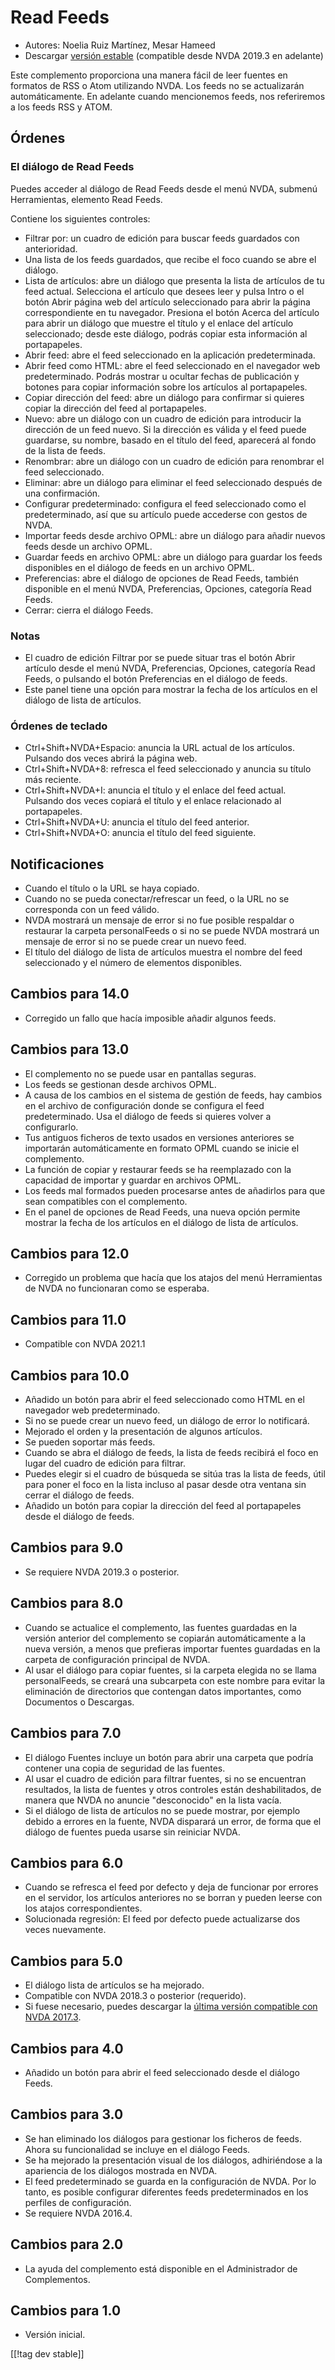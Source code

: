 # Read Feeds #

* Autores: Noelia Ruiz Martínez, Mesar Hameed
* Descargar [versión estable][1] (compatible desde NVDA 2019.3 en adelante)

Este complemento proporciona una manera fácil de leer fuentes en formatos de
RSS o Atom utilizando NVDA.  Los feeds no se actualizarán automáticamente.
En adelante cuando mencionemos feeds, nos referiremos a los feeds RSS y
ATOM.

## Órdenes ##

### El diálogo de Read Feeds ###

Puedes acceder al diálogo de Read Feeds desde el menú NVDA, submenú
Herramientas, elemento Read Feeds.

Contiene los siguientes controles:

* Filtrar por: un cuadro de edición para buscar feeds guardados con
  anterioridad.
* Una lista de los feeds guardados, que recibe el foco cuando se abre el
  diálogo.
* Lista de artículos: abre un diálogo que presenta la lista de artículos de
  tu feed actual. Selecciona el artículo que desees leer y pulsa Intro o el
  botón Abrir página web del artículo seleccionado para abrir la página
  correspondiente en tu navegador. Presiona el botón Acerca del artículo
  para abrir un diálogo que muestre el título y el enlace del artículo
  seleccionado; desde este diálogo, podrás copiar esta información al
  portapapeles.
* Abrir feed: abre el feed seleccionado en la aplicación predeterminada.
* Abrir feed como HTML: abre el feed seleccionado en el navegador web
  predeterminado. Podrás mostrar u ocultar fechas de publicación y botones
  para copiar información sobre los artículos al portapapeles.
* Copiar dirección del feed: abre un diálogo para confirmar si quieres
  copiar la dirección del feed al portapapeles.
* Nuevo: abre un diálogo con un cuadro de edición para introducir la
  dirección de un feed nuevo. Si la dirección es válida y el feed puede
  guardarse, su nombre, basado en el título del feed, aparecerá al fondo de
  la lista de feeds.
* Renombrar: abre un diálogo con un cuadro de edición para renombrar el feed
  seleccionado.
* Eliminar: abre un diálogo para eliminar el feed seleccionado después de
  una confirmación.
* Configurar predeterminado: configura el feed seleccionado como el
  predeterminado, así que su artículo puede accederse con gestos de NVDA.
* Importar feeds desde archivo OPML: abre un diálogo para añadir nuevos
  feeds desde un archivo OPML.
* Guardar feeds en archivo OPML: abre un diálogo para guardar los feeds
  disponibles en el diálogo de feeds en un archivo OPML.
* Preferencias: abre el diálogo de opciones de Read Feeds, también
  disponible en el menú NVDA, Preferencias, Opciones, categoría Read Feeds.
* Cerrar: cierra el diálogo Feeds.

### Notas

* El cuadro de edición Filtrar por se puede situar tras el botón Abrir
  artículo desde el menú NVDA, Preferencias, Opciones, categoría Read Feeds,
  o pulsando el botón Preferencias en el diálogo de feeds.
* Este panel tiene una opción para mostrar la fecha de los artículos en el
  diálogo de lista de artículos.


### Órdenes de teclado ###

* Ctrl+Shift+NVDA+Espacio: anuncia la URL actual de los artículos. Pulsando
  dos veces abrirá la página web.
* Ctrl+Shift+NVDA+8: refresca el feed seleccionado y anuncia su título más
  reciente.
* Ctrl+Shift+NVDA+I: anuncia el título y el enlace del feed actual. Pulsando
  dos veces copiará el título y el enlace relacionado al portapapeles.
* Ctrl+Shift+NVDA+U: anuncia el título del feed anterior.
* Ctrl+Shift+NVDA+O: anuncia el título del feed siguiente.

## Notificaciones ##

* Cuando el título o la URL se haya copiado.
* Cuando no se pueda conectar/refrescar un feed, o la URL no se corresponda
  con un feed válido.
* NVDA mostrará un mensaje de error si no fue posible respaldar o restaurar
  la carpeta personalFeeds o si no se puede NVDA mostrará un mensaje de
  error si no se puede crear un nuevo feed.
* El título del diálogo de lista de artículos muestra el nombre del feed
  seleccionado y el número de elementos disponibles.

## Cambios para 14.0

* Corregido un fallo que hacía imposible añadir algunos feeds.

## Cambios para 13.0

* El complemento no se puede usar en pantallas seguras.
* Los feeds se gestionan desde archivos OPML.
* A causa de los cambios en el sistema de gestión de feeds, hay cambios en
  el archivo de configuración donde se configura el feed predeterminado. Usa
  el diálogo de feeds si quieres volver a configurarlo.
* Tus antiguos ficheros de texto usados en versiones anteriores se
  importarán automáticamente en formato OPML cuando se inicie el
  complemento.
* La función de copiar y restaurar feeds se ha reemplazado con la capacidad
  de importar y guardar en archivos OPML.
* Los feeds mal formados pueden procesarse antes de añadirlos para que sean
  compatibles con el complemento.
* En el panel de opciones de Read Feeds, una nueva opción permite mostrar la
  fecha de los artículos en el diálogo de lista de artículos.

## Cambios para 12.0

* Corregido un problema que hacía que los atajos del menú Herramientas de
  NVDA no funcionaran como se esperaba.

## Cambios para 11.0

* Compatible con NVDA 2021.1

## Cambios para 10.0 ##

* Añadido un botón para abrir el feed seleccionado como HTML en el navegador
  web predeterminado.
* Si no se puede crear un nuevo feed, un diálogo de error lo notificará.
* Mejorado el orden y la presentación de algunos artículos.
* Se pueden soportar más feeds.
* Cuando se abra el diálogo de feeds, la lista de feeds recibirá el foco en
  lugar del cuadro de edición para filtrar.
* Puedes elegir si el cuadro de búsqueda se sitúa tras la lista de feeds,
  útil para poner el foco en la lista incluso al pasar desde otra ventana
  sin cerrar el diálogo de feeds.
* Añadido un botón para copiar la dirección del feed al portapapeles desde
  el diálogo de feeds.

## Cambios para 9.0 ##

* Se requiere NVDA 2019.3 o posterior.

## Cambios para 8.0 ##

* Cuando se actualice el complemento, las fuentes guardadas en la versión
  anterior del complemento se copiarán automáticamente a la nueva versión, a
  menos que prefieras importar fuentes guardadas en la carpeta de
  configuración principal de NVDA.
* Al usar el diálogo para copiar fuentes, si la carpeta elegida no se llama
  personalFeeds, se creará una subcarpeta con este nombre para evitar la
  eliminación de directorios que contengan datos importantes, como
  Documentos o Descargas.

## Cambios para 7.0 ##

* El diálogo Fuentes incluye un botón para abrir una carpeta que podría
  contener una copia de seguridad de las fuentes.
* Al usar el cuadro de edición para filtrar fuentes, si no se encuentran
  resultados, la lista de fuentes y otros controles están deshabilitados, de
  manera que NVDA no anuncie "desconocido" en la lista vacía.
* Si el diálogo de lista de artículos no se puede mostrar, por ejemplo
  debido a errores en la fuente, NVDA disparará un error, de forma que el
  diálogo de fuentes pueda usarse sin reiniciar NVDA.

## Cambios para 6.0 ##

* Cuando se refresca el feed por defecto y deja de funcionar por errores en
  el servidor, los artículos anteriores no se borran y pueden leerse con los
  atajos correspondientes.
* Solucionada regresión: El feed por defecto puede actualizarse dos veces
  nuevamente.

## Cambios para 5.0 ##

* El diálogo lista de artículos se ha mejorado.
* Compatible con NVDA 2018.3 o posterior (requerido).
* Si fuese necesario, puedes descargar la [última  versión compatible con
  NVDA 2017.3][3].

## Cambios para 4.0 ##

* Añadido un botón para abrir el feed seleccionado desde el diálogo Feeds.

## Cambios para 3.0 ##

* Se han eliminado los diálogos para gestionar los ficheros de feeds. Ahora
  su funcionalidad se incluye en el diálogo Feeds.
* Se ha mejorado la presentación visual de los diálogos, adhiriéndose a la
  apariencia de los diálogos mostrada en NVDA.
* El feed predeterminado se guarda en la configuración de NVDA. Por lo
  tanto, es posible configurar diferentes feeds predeterminados en los
  perfiles de configuración.
* Se requiere NVDA 2016.4.

## Cambios para 2.0 ##

* La ayuda del complemento está disponible en el Administrador de
  Complementos.

## Cambios para 1.0 ##

* Versión inicial.

[[!tag dev stable]]

[1]: https://addons.nvda-project.org/files/get.php?file=readFeeds

[3]: https://addons.nvda-project.org/files/get.php?file=rf-o

